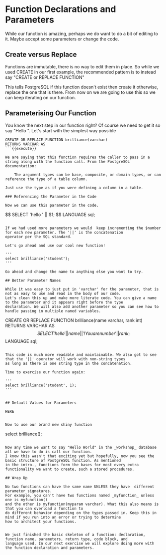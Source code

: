 # Function Declarations and Parameters

While our function is amazing, perhaps we do want to do a bit of editing to it. Maybe accept some parameters or change 
the code. 

## Create versus Replace

Functions are immutable, there is no way to edit them in place. So while we used CREATE in our first example, the 
recommended pattern is to instead say "CREATE or REPLACE FUNCTION"

This tells PostgreSQL if this function doesn't exist then create it otherwise, replace the one that is there. From now on 
we are going to use this so we can keep iterating on our function. 

## Parameterising Our Function

You know the next step in our function right? Of course we need to get it so say "Hello <your name>". Let's start with the 
simplest way possible

```
CREATE OR REPLACE FUNCTION brilliance(varchar)
RETURNS VARCHAR AS
```{{execute}}

We are saying that this function requires the caller to pass in a string along with the function call. From the PostgreSQL
documentation: 

    The argument types can be base, composite, or domain types, or can reference the type of a table column.
    
Just use the type as if you were defining a column in a table. 

### Referencing the Parameter in the Code

Now we can use this parameter in the code. 

```
$$
   SELECT 'hello ' || $1;
$$
LANGUAGE sql;
```{{execute}}

If we had used more parameters we would  keep incrementing the $number for each new parameter. The '||' is the concatenation 
operator per the SQL standard. 

Let's go ahead and use our cool new function!

'''
select brilliance('student');
'''

Go ahead and change the name to anything else you want to try. 

## Better Parameter Names

While it was easy to just put in 'varchar' for the parameter, that is not as easy to use and read in the body of our code. 
Let's clean this up and make more literate code. You can give a name to the parameter and it appears right before the type
declaration. We will also add another parameter so you can see how to handle passing in multiple named variables.

```
CREATE OR REPLACE FUNCTION brilliance(name varchar, rank int)
RETURNS VARCHAR AS
$$
   SELECT 'hello ' || name || '! You are number ' || rank;
$$
LANGUAGE sql;
```{{execute}}

This code is much more readable and maintainable. We also got to see that the '||' operator will work with non-string types 
as long as there is one string type in the concatenation. 

Time to exercise our function again:

'''
select brilliance('student', 1);
'''


## Default Values for Parameters

HERE


Now to use our brand new shiny function

```
select brilliance();
```{{execute}}

Now any time we want to say "Hello World" in the _workshop_ database all we have to do is call our function.
I know this wasn't that exciting yet but hopefully, now you see the basic structure of PostgreSQL function. As mentioned
in the intro., functions form the bases for most every extra functionality we want to create, such a stored procedures.

## Wrap Up

No two functions can have the same name UNLESS they have  different parameter signatures. 
For example, you can't have two functions named _myfunction_ unless one is myfunction() 
and the other is myfunction(myparam varchar). What this also means is that you can overload a function to 
do different behavior depending on the types passed in. Keep this in mind if you run into an error or trying to determine 
how to architect your functions. 


We just finished the basic skeleton of a function: declaration, function name, parameters, return type, code block, and 
language used. In our next exercise we will explore doing more with the function declaration and parameters. 
